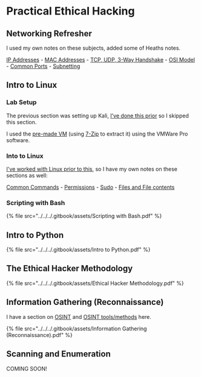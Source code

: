 # Practical Ethical Hacking

## Networking Refresher

I used my own notes on these subjects, added some of Heaths notes.

[IP Addresses](../../../general/networking/ipv4-and-ipv6.md) - [MAC Addresses](../../../general/networking/mac-addresses.md) - [TCP, UDP, 3-Way Handshake](../../../general/networking/3-way-handshake.md) - [OSI Model](../../../general/networking/osi-model.md) - [Common Ports](../../../general/networking/common-ports-and-protocols.md) - [Subnetting](../../../general/networking/subnetting.md)

## Intro to Linux

### Lab Setup

The previous section was setting up Kali, [I've done this prior](../../guides-and-how-tos/lab-setup/kali-vm.md) so I skipped this section.

I used the [pre-made VM](https://www.kali.org/get-kali/#kali-virtual-machines) (using [7-Zip](https://www.7-zip.org/download.html) to extract it) using the VMWare Pro software.

### Into to Linux

[I've worked with Linux prior to this](../../../general/linux/), so I have my own notes on these sections as well:

[Common Commands](../../../general/linux/common-commands.md) - [Permissions](../../../general/linux/permissions.md) - [Sudo](../../../general/linux/sudo.md) - [Files and File contents](../../../general/linux/files-and-file-contents.md)

### Scripting with Bash

{% file src="../../../.gitbook/assets/Scripting with Bash.pdf" %}

## Intro to Python

{% file src="../../../.gitbook/assets/Intro to Python.pdf" %}

## The Ethical Hacker Methodology

{% file src="../../../.gitbook/assets/Ethical Hacker Methodology.pdf" %}

## Information Gathering (Reconnaissance)

I have a section on [OSINT](../../../general/osint/) and [OSINT tools/methods](../../../general/osint/osint-tools.md) here.

{% file src="../../../.gitbook/assets/Information Gathering (Reconnaissance).pdf" %}

## Scanning and Enumeration

COMING SOON!
